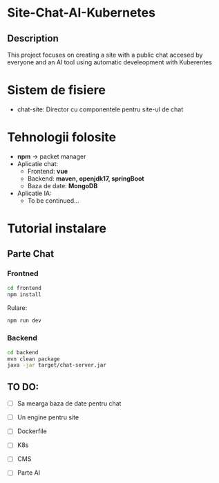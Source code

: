 # Site-Chat-AI-Kubernetes
## Description
This project focuses on creating a site with a public chat accesed by everyone and an AI tool using automatic develeopment with Kuberentes

# Sistem de fisiere
- chat-site: Director cu componentele pentru site-ul de chat

# Tehnologii folosite
- **npm** -> packet manager
- Aplicatie chat:
    - Frontend: **vue**
    - Backend: **maven, openjdk17, springBoot**
    - Baza de date: **MongoDB**
- Aplicatie IA: 
    - To be continued...


# Tutorial instalare

## Parte Chat
### Frontned
```bash
cd frontend
npm install
```
Rulare:
```bash
npm run dev
```

### Backend
```bash
cd backend
mvn clean package
java -jar target/chat-server.jar
```


## TO DO:
- [ ] Sa mearga baza de date pentru chat
- [ ] Un engine pentru site
- [ ] Dockerfile
- [ ] K8s 
- [ ] CMS 
- [ ] Parte AI


